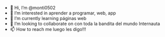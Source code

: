 - 👋 Hi, I’m @monti0502
- 👀 I’m interested in aprender a programar, web, app
- 🌱 I’m currently learning páginas web
- 💞️ I’m looking to collaborate on con toda la bandita del mundo Internauta
- 📫 How to reach me luego les digo!!!

<!---
monti0502/monti0502 is a ✨ special ✨ repository because its `README.md` (this file) appears on your GitHub profile.
You can click the Preview link to take a look at your changes.
--->
